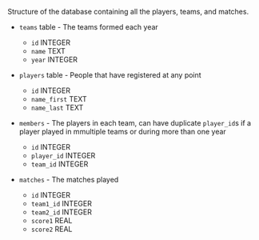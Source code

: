 Structure of the database containing all the players, teams, and matches.

- `teams` table - The teams formed each year
	- `id` INTEGER
	- `name` TEXT
	- `year` INTEGER

- `players` table - People that have registered at any point
	- `id` INTEGER
	- `name_first` TEXT
	- `name_last` TEXT

- `members` - The players in each team, can have duplicate `player_id`s if a player played in mmultiple teams or during more than one year
	- `id` INTEGER
	- `player_id` INTEGER
	- `team_id` INTEGER

- `matches` - The matches played
	- `id` INTEGER
	- `team1_id` INTEGER
	- `team2_id` INTEGER
	- `score1` REAL
	- `score2` REAL
